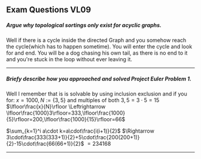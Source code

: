 ## Exam Questions VL09

##### Argue why topological sortings only exist for acyclic graphs.

Well if there is a cycle inside the directed Graph and you somehow reach the cycle(which has to happen sometime). You will enter the cycle and look for and end. You will be a dog chasing his own tail, as there is no end to it and you're stuck in the loop without ever leaving it.

---

##### Briefy describe how you approached and solved Project Euler Problem 1.

Well I remember that is is solvable by using inclusion exclusion and if you for: 
$x=1000,N:=\{3,5\}$ and multiples of both $3,5 = 3\cdot 5=15$
$\lfloor\frac{x}{N}\rfloor \Leftrightarrow \lfloor\frac{1000}3\rfloor=333,\lfloor\frac{1000}{5}\rfloor=200,\lfloor\frac{1000}{15}\rfloor=66$ 

$\sum_{k=1}^i a\cdot k=a\cdot\frac{i(i+1)}{2}$
$\Rightarrow 3\cdot\frac{333(333+1)}{2}+5\cdot\frac{200(200+1)}{2}-15\cdot\frac{66(66+1)}{2}$
$=234168$

---

